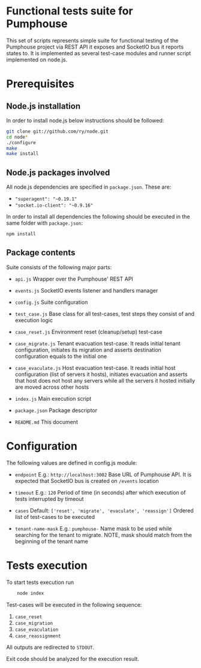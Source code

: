 Functional tests suite for Pumphouse
====================================

This set of scripts represents simple suite for functional testing of the Pumphouse project via REST API it exposes and SocketIO bus it reports states to. It is implemented as several test-case modules and runner script implemented on node.js.

# Prerequisites

## Node.js installation

In order to install node.js below instructions should be followed:

```sh
git clone git://github.com/ry/node.git
cd node*
./configure
make
make install
```

## Node.js packages involved

All node.js dependencies are specified in `package.json`. These are:

* `"superagent": "~0.19.1"`
* `"socket.io-client": "~0.9.16"`

In order to install all dependencies the following should be executed in the same folder with `package.json`:

```sh
npm install
```

## Package contents

Suite consists of the following major parts:

* `api.js`
    Wrapper over the Pumphouse' REST API

* `events.js`
    SocketIO events listener and handlers manager

* `config.js`
    Suite configuration

* `test_case.js`
    Base class for all test-cases, test steps they consist of and execution logic

* `case_reset.js`
    Environment reset (cleanup/setup) test-case

* `case_migrate.js`
    Tenant evacuation test-case. It reads initial tenant configuration, initiates its migration and asserts destination configuration equals to the initial one

* `case_evaculate.js`
    Host evacuation test-case. It reads initial host configuration (list of servers it hosts), initiates evacuation and asserts that host does not host any servers while all the servers it hosted initially are moved across other hosts

* `index.js`
    Main execution script

* `package.json`
    Package descriptor

* `README.md`
    This document

# Configuration

The following values are defined in config.js module:

* `endpoint`
    E.g.: `http://localhost:3002`
    Base URL of Pumphouse API. It is expected that SocketIO bus is created on ``/events`` location

* `timeout`
    E.g.: `120`
    Period of time (in seconds) after which execution of tests interrupted by timeout

* `cases`
    Default: `['reset', 'migrate', 'evaculate', 'reassign']`
    Ordered list of test-cases to be executed

* `tenant-name-mask`
    E.g.: `pumphouse-`
    Name mask to be used while searching for the tenant to migrate. NOTE, mask should match from the beginning of the tenant name

# Tests execution

To start tests execution run

```sh
    node index
```

Test-cases will be executed in the following sequence:

1. `case_reset`
2. `case_migration`
3. `case_evaculation`
4. `case_reassignment`

All outputs are redirected to `STDOUT`.

Exit code should be analyzed for the execution result.

